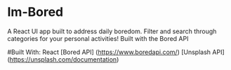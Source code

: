 # Im-Bored
A React UI app built to address daily boredom. Filter and search through categories for your personal activities! 
Built with the Bored API

#Built With:
React
[Bored API] (https://www.boredapi.com/)
[Unsplash API] (https://unsplash.com/documentation)


